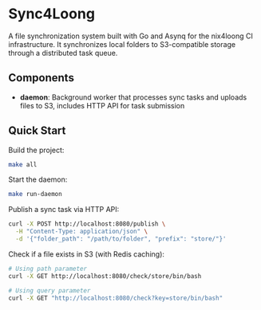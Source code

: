 # Sync4Loong

A file synchronization system built with Go and Asynq for the nix4loong CI infrastructure. It synchronizes local folders to S3-compatible storage through a distributed task queue.

## Components

- **daemon**: Background worker that processes sync tasks and uploads files to S3, includes HTTP API for task submission

## Quick Start

Build the project:

```bash
make all
```

Start the daemon:

```bash
make run-daemon
```

Publish a sync task via HTTP API:

```bash
curl -X POST http://localhost:8080/publish \
  -H "Content-Type: application/json" \
  -d '{"folder_path": "/path/to/folder", "prefix": "store/"}'
```

Check if a file exists in S3 (with Redis caching):

```bash
# Using path parameter
curl -X GET http://localhost:8080/check/store/bin/bash

# Using query parameter  
curl -X GET "http://localhost:8080/check?key=store/bin/bash"
```
